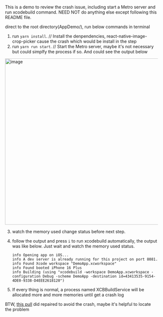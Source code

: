 This is a demo to review the crash issue, including start a Metro server and run xcodebuild command. NEED NOT do anything else except following this README file.

direct to the root directory(AppDemo/), run below commands in terminal

1. run `yarn install`. // Install the denpendencies, react-native-image-crop-picker cause the crash which would be install in the step
2. run `yarn run start`. // Start the Metro server, maybe it's not necessary but could simplfy the process if so. And could see the output below

<img width="547" alt="image" src="https://github.com/user-attachments/assets/0efea893-b748-4b28-ad73-fa0fc93a6bf0">

3. watch the memory used change status before next step.
4. follow the output and press `i` to run xcodebuild automatically, the output was like below. Just wait and watch the memory used status.
   ```shell
   info Opening app on iOS...
   info A dev server is already running for this project on port 8081.
   info Found Xcode workspace "DemoApp.xcworkspace"
   info Found booted iPhone 16 Plus
   info Building (using "xcodebuild -workspace DemoApp.xcworkspace -configuration Debug -scheme DemoApp -destination id=43413535-9154-4DE0-9338-D4EEE2618120")
   ```

5. If every thing is normal, a process named XCBBuildService will be allocated more and more memories until get a crash log



BTW, [this pull](https://github.com/ivpusic/react-native-image-crop-picker/pull/2068) did repaired to avoid the crash, maybe it's helpful to locate the problem
